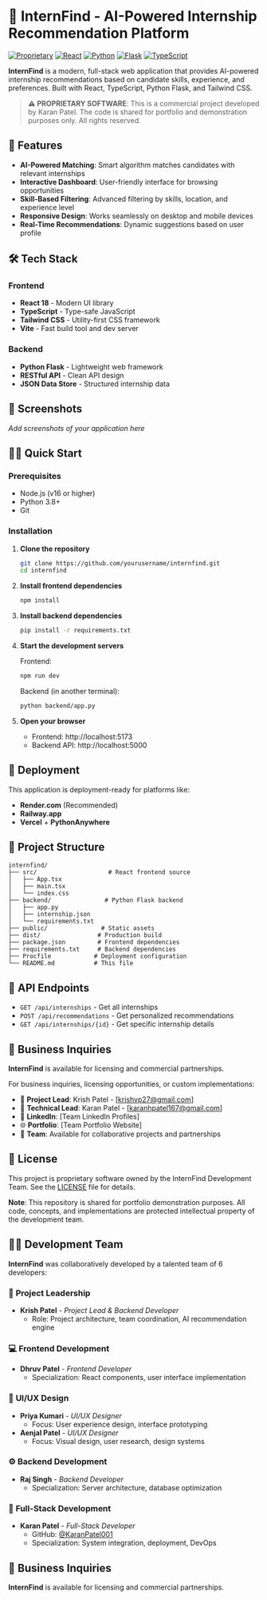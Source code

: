 # 🎯 InternFind - AI-Powered Internship Recommendation Platform

[![Proprietary](https://img.shields.io/badge/License-Proprietary-red.svg)](./LICENSE)
[![React](https://img.shields.io/badge/React-20232A?style=flat&logo=react&logoColor=61DAFB)](https://reactjs.org/)
[![Python](https://img.shields.io/badge/Python-3776AB?style=flat&logo=python&logoColor=white)](https://python.org/)
[![Flask](https://img.shields.io/badge/Flask-000000?style=flat&logo=flask&logoColor=white)](https://flask.palletsprojects.com/)
[![TypeScript](https://img.shields.io/badge/TypeScript-007ACC?style=flat&logo=typescript&logoColor=white)](https://typescriptlang.org/)

**InternFind** is a modern, full-stack web application that provides AI-powered internship recommendations based on candidate skills, experience, and preferences. Built with React, TypeScript, Python Flask, and Tailwind CSS.

> **⚠️ PROPRIETARY SOFTWARE**: This is a commercial project developed by Karan Patel. The code is shared for portfolio and demonstration purposes only. All rights reserved.

## 🚀 Features

- **AI-Powered Matching**: Smart algorithm matches candidates with relevant internships
- **Interactive Dashboard**: User-friendly interface for browsing opportunities
- **Skill-Based Filtering**: Advanced filtering by skills, location, and experience level
- **Responsive Design**: Works seamlessly on desktop and mobile devices
- **Real-Time Recommendations**: Dynamic suggestions based on user profile

## 🛠️ Tech Stack

### Frontend
- **React 18** - Modern UI library
- **TypeScript** - Type-safe JavaScript
- **Tailwind CSS** - Utility-first CSS framework
- **Vite** - Fast build tool and dev server

### Backend
- **Python Flask** - Lightweight web framework
- **RESTful API** - Clean API design
- **JSON Data Store** - Structured internship data

## 📱 Screenshots

*Add screenshots of your application here*

## 🏃‍♂️ Quick Start

### Prerequisites
- Node.js (v16 or higher)
- Python 3.8+
- Git

### Installation

1. **Clone the repository**
   ```bash
   git clone https://github.com/yourusername/internfind.git
   cd internfind
   ```

2. **Install frontend dependencies**
   ```bash
   npm install
   ```

3. **Install backend dependencies**
   ```bash
   pip install -r requirements.txt
   ```

4. **Start the development servers**

   Frontend:
   ```bash
   npm run dev
   ```

   Backend (in another terminal):
   ```bash
   python backend/app.py
   ```

5. **Open your browser**
   - Frontend: http://localhost:5173
   - Backend API: http://localhost:5000

## 🚀 Deployment

This application is deployment-ready for platforms like:
- **Render.com** (Recommended)
- **Railway.app**
- **Vercel** + **PythonAnywhere**

## 📂 Project Structure

```
internfind/
├── src/                    # React frontend source
│   ├── App.tsx
│   ├── main.tsx
│   └── index.css
├── backend/               # Python Flask backend
│   ├── app.py
│   ├── internship.json
│   └── requirements.txt
├── public/               # Static assets
├── dist/                # Production build
├── package.json         # Frontend dependencies
├── requirements.txt     # Backend dependencies
├── Procfile            # Deployment configuration
└── README.md           # This file
```

## 🎯 API Endpoints

- `GET /api/internships` - Get all internships
- `POST /api/recommendations` - Get personalized recommendations
- `GET /api/internships/{id}` - Get specific internship details

## 🤝 Business Inquiries

**InternFind** is available for licensing and commercial partnerships. 

For business inquiries, licensing opportunities, or custom implementations:
- 📧 **Project Lead**: Krish Patel - [krishvp27@gmail.com]
- 📧 **Technical Lead**: Karan Patel - [karanhpatel167@gmail.com]
- 💼 **LinkedIn**: [Team LinkedIn Profiles]
- 🌐 **Portfolio**: [Team Portfolio Website]
- 👥 **Team**: Available for collaborative projects and partnerships

## 📄 License

This project is proprietary software owned by the InternFind Development Team. See the [LICENSE](LICENSE) file for details.

**Note**: This repository is shared for portfolio demonstration purposes. All code, concepts, and implementations are protected intellectual property of the development team.

## 👨‍💻 Development Team

**InternFind** was collaboratively developed by a talented team of 6 developers:

### 🚀 **Project Leadership**
- **Krish Patel** - *Project Lead & Backend Developer*
  - Role: Project architecture, team coordination, AI recommendation engine

### 💻 **Frontend Development**  
- **Dhruv Patel** - *Frontend Developer*
  - Specialization: React components, user interface implementation

### 🎨 **UI/UX Design**
- **Priya Kumari** - *UI/UX Designer*
  - Focus: User experience design, interface prototyping
- **Aenjal Patel** - *UI/UX Designer* 
  - Focus: Visual design, user research, design systems

### ⚙️ **Backend Development**
- **Raj Singh** - *Backend Developer*
  - Specialization: Server architecture, database optimization

### 🔧 **Full-Stack Development**
- **Karan Patel** - *Full-Stack Developer*
  - GitHub: [@KaranPatel001](https://github.com/KaranPatel001)
  - Specialization: System integration, deployment, DevOps

## 🤝 Business Inquiries

**InternFind** is available for licensing and commercial partnerships.
